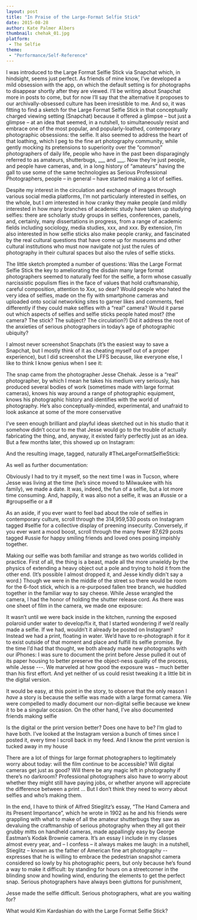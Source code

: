 ```yaml
---
layout: post
title: "In Praise of the Large-Format Selfie Stick"
date: 2015-08-28
author: Kate Palmer Albers
thumbnail: chehak_01.jpg
platform: 
 - The Selfie
theme:
 - "Performance/Self-Reference"
---
```

I was introduced to the Large Format Selfie Stick via Snapchat which, in hindsight, seems just perfect. As friends of mine know, I’ve developed a mild obsession with the app, on which the default setting is for photographs to disappear shortly after they are viewed. I’ll be writing about Snapchat more in posts to come, but for now I’ll say that the alternative it proposes to our archivally-obsessed culture has been irresistible to me. And so, it was fitting to find a sketch for the Large Format Selfie Stick in that conceptually charged viewing setting (Snapchat) because it offered a glimpse – but just a glimpse – at an idea that seemed, in a nutshell, to simultaneously resist and embrace one of the most popular, and popularly-loathed, contemporary photographic obsessions: the selfie. It also seemed to address the heart of that loathing, which I peg to the fine art photography community, while gently mocking its pretensions to superiority over the “common” photographers of daily life, people who have in the past been disparagingly referred to as amateurs, shutterbugs, ___ and ___. Now they’re just people, and people have cameras, and, in a long history of “amateurs” having the gall to use some of the same technologies as Serious Professional Photographers, people – in general – have started making a lot of selfies.

Despite my interest in the circulation and exchange of images through various social media platforms, I’m not particularly interested in selfies, on the whole, but I _am_ interested in how cranky they make people (and mildly interested in how many branches of academic study have taken up studying selfies: there are scholarly study groups in selfies, conferences, panels, and, certainly, many dissertations in progress, from a range of academic fields including sociology, media studies, xxx, and xxx. By extension, I’m also interested in how selfie sticks also make people cranky, and fascinated by the real cultural questions that have come up for museums and other cultural institutions who must now navigate not just the rules of photography in their cultural spaces but also the rules of selfie sticks. 

The little sketch prompted a number of questions: Was the Large Format Selfie Stick the key to ameliorating the disdain many large format photographers seemed to naturally feel for the selfie, a form whose casually narcissistic populism flies in the face of values that hold craftsmanship, careful composition, attention to Xxx, so dear? Would people who hated the very idea of selfies, made on the fly with smartphone cameras and uploaded onto social networking sites to garner likes and comments, feel differently if they could make selfies with a “real” camera? Would it parse out which aspects of selfies and selfie sticks people hated most? (the camera? The stick? The subject? The circulation?)  Did it address the root of the anxieties of serious photographers in today’s age of photographic ubiquity? 

I almost never screenshot Snapchats (it’s the easiest way to save a Snapchat, but I mostly think of it as cheating myself out of a proper experience), but I did screenshot the LFFS because, like everyone else, I like to think I know genius when I see it:

The snap came from the photographer Jesse Chehak. Jesse is a “real” photographer, by which I mean he takes his medium very seriously, has produced several bodies of work (sometimes made with large format cameras), knows his way around a range of photographic equipment, knows his photographic history and identifies with the world of photography. He’s also conceptually-minded, experimental, and unafraid to look askance at some of the more conservative   

I’ve seen enough brilliant and playful ideas sketched out in his studio that it somehow didn’t occur to me that Jesse would go to the trouble of actually fabricating the thing, and, anyway, it existed fairly perfectly just as an idea. But a few months later, this showed up on Instagram: 

And the resulting image, tagged, naturally #TheLargeFormatSelfieStick:

As well as further documentation:

Obviously I had to try it myself, so the next time I was in Tucson, where Jesse was living at the time (he’s since moved to Milwaukee with his family), we made a date. It was, indeed, the fun of a selfie, but a lot more time consuming. And, happily, it was also not a selfie, it was an #ussie or a #groupselfie or a #

As an aside, if you ever want to feel bad about the role of selfies in contemporary culture, scroll through the 314,959,530 posts on Instagram tagged #selfie for a collective display of preening insecurity. Conversely, if you ever want a mood boost, scroll through the many fewer 87,629 posts tagged #ussie for happy smiling friends and loved ones posing impishly together. 

Making our selfie was both familiar and strange as two worlds collided in practice. First of all, the thing is a beast, made all the more unwieldy by the physics of extending a heavy object out a pole and trying to hold it from the other end. (It’s possible I almost dropped it, and Jesse kindly didn't say a word.) Though we were in the middle of the street so there would be room for the 6-foot stick, which is a re-purposed fallen tree branch, we huddled together in the familiar way to say cheese. While Jesse wrangled the camera, I had the honor of holding the shutter release cord. As there was one sheet of film in the camera, we made one exposure:

It wasn’t until we were back inside in the kitchen, running the exposed polaroid under water to develop/fix it, that I started wondering if we’d really made a selfie. If we had, wouldn’t it already be posted on Instagram? Instead we had a print, floating in water. We’d have to re-photograph it for it to exist outside of that moment and place and fulfill its selfie promise. By the time I’d had that thought, we both already made new photographs with our iPhones: I was sure to document the print before Jesse pulled it out of its paper housing to better preserve the object-ness quality of the process, while Jesse ---. We marveled at how good the exposure was – much better than his first effort. And yet neither of us could resist tweaking it a little bit in the digital version. 

It would be easy, at this point in the story, to observe that the only reason I _have_ a story is because the selfie was made with a large format camera. We were compelled to madly document our non-digital selfie because we knew it to be a singular occasion. On the other hand, I’ve also documented friends making selfie

Is the digital or the print version better? Does one have to be? I’m glad to have both. I’ve looked at the Instagram version a bunch of times since I posted it, every time I scroll back in my feed. And I know the print version is tucked away in my house

There are a lot of things for large format photographers to legitimately worry about today: will the film continue to be accessible? Will digital cameras get just as good? Will there be any magic left in photography if there’s no darkroom? Professional photographers also have to worry about whether they might still have paying jobs, or whether anyone will appreciate the difference between a print … But I don’t think they need to worry about selfies and who’s making them. 

In the end, I have to think of Alfred Stieglitz’s essay, “The Hand Camera and its Present Importance”, which he wrote in 1902 as he and his friends were grappling with what to make of all the amateur shutterbugs they saw as devaluing the craftmanship of serious photography when they all got their grubby mitts on handheld cameras, made appallingly easy by George Eastman’s Kodak Brownie camera. It’s an essay I include in my classes almost every year, and – I confess – it always makes me laugh: in a nutshell, Stieglitz – known as the father of American fine art photography -- expresses that he is willing to embrace the pedestrian snapshot camera considered so lowly by his photographic peers, but only because he’s found a way to make it difficult: by standing for hours on a streetcorner in the blinding snow and howling wind, enduring the elements to get the perfect snap. Serious photographers have always been gluttons for punishment, 

Jesse made the selfie difficult. Serious photographers, what are you waiting for? 

What would Kim Kardashian do with the Large Format Selfie Stick?
